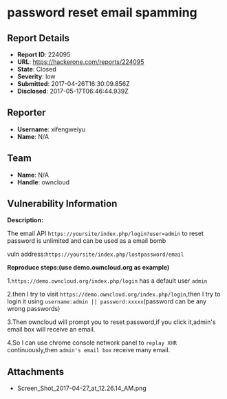 # password reset email spamming

## Report Details
- **Report ID**: 224095
- **URL**: https://hackerone.com/reports/224095
- **State**: Closed
- **Severity**: low
- **Submitted**: 2017-04-26T16:30:09.856Z
- **Disclosed**: 2017-05-17T06:46:44.939Z

## Reporter
- **Username**: xifengweiyu
- **Name**: N/A

## Team
- **Name**: N/A
- **Handle**: owncloud

## Vulnerability Information
**Description:**

The email API `https://yoursite/index.php/login?user=admin` to reset password is unlimited and can be used as a email bomb

vuln address:`https://yoursite/index.php/lostpassword/email`

**Reproduce steps:(use demo.owncloud.org as example)**

1.`https://demo.owncloud.org/index.php/login` has a default user `admin`

2.then I try to visit `https://demo.owncloud.org/index.php/login`,then I try to login it using `username:admin || password:xxxxx`(password can be any wrong passwords)

3.Then owncloud will prompt you to reset password,if you click it,admin's email box will receive an email.

4.So I can use chrome console network panel to `replay XHR` continuously,then `admin's email box` receive many email.

## Attachments
- Screen_Shot_2017-04-27_at_12.26.14_AM.png
